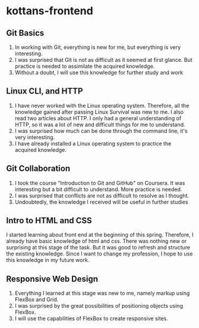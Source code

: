# kottans-frontend

## Git Basics

1. In working with Git, everything is new for me, but everything is very interesting.
1. I was surprised that Git is not as difficult as it seemed at first glance. But practice is needed to assimilate the acquired knowledge.
1. Without a doubt, I will use this knowledge for further study and work

## Linux CLI, and HTTP

1. I have never worked with the Linux operating system. Therefore, all the knowledge gained after passing Linux Survival was new to me. I also read two articles about HTTP. I only had a general understanding of HTTP, so it was a lot of new and difficult things for me to understand.
1. I was surprised how much can be done through the command line, it's very interesting.
1. I have already installed a Linux operating system to practice the acquired knowledge.

## Git Collaboration

1. I took the course "Introduction to Git and GitHub" on Coursera. It was interesting but a bit difficult to understand. More practice is needed.
1. I was surprised that conflicts are not as difficult to resolve as I thought.
1. Undoubtedly, the knowledge I received will be useful in further studies

## Intro to HTML and CSS

I started learning about front end at the beginning of this spring. Therefore, I already have basic knowledge of html and css. There was nothing new or surprising at this stage of the task. But it was good to refresh and structure the existing knowledge.
Since I want to change my profession, I hope to use this knowledge in my future work.

## Responsive Web Design

1. Everything I learned at this stage was new to me, namely markup using FlexBox and Grid.
1. I was surprised by the great possibilities of positioning objects using FlexBox.
1. I will use the capabilities of FlexBox to create responsive sites.
